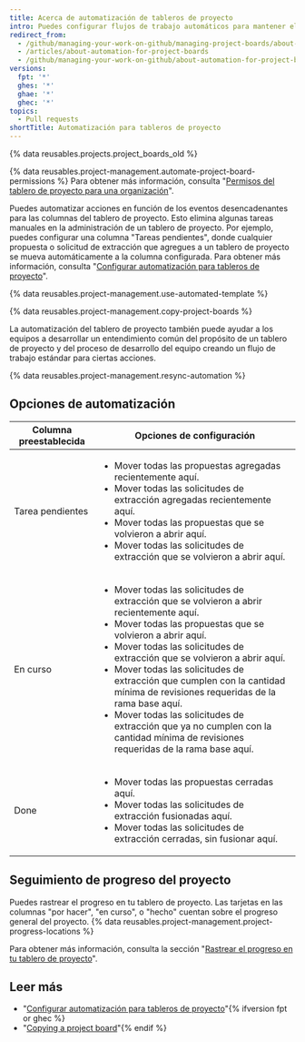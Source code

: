 ```yaml
---
title: Acerca de automatización de tableros de proyecto
intro: Puedes configurar flujos de trabajo automáticos para mantener el estado de las tarjetas del tablero de proyecto en sincronización con las propuestas y las solicitudes de extracción asociadas.
redirect_from:
  - /github/managing-your-work-on-github/managing-project-boards/about-automation-for-project-boards
  - /articles/about-automation-for-project-boards
  - /github/managing-your-work-on-github/about-automation-for-project-boards
versions:
  fpt: '*'
  ghes: '*'
  ghae: '*'
  ghec: '*'
topics:
  - Pull requests
shortTitle: Automatización para tableros de proyecto
---
```


{% data reusables.projects.project_boards_old %}

{% data reusables.project-management.automate-project-board-permissions %}  Para obtener más información, consulta "[Permisos del tablero de proyecto para una organización](/articles/project-board-permissions-for-an-organization)".

Puedes automatizar acciones en función de los eventos desencadenantes para las columnas del tablero de proyecto. Esto elimina algunas tareas manuales en la administración de un tablero de proyecto. Por ejemplo, puedes configurar una columna "Tareas pendientes", donde cualquier propuesta o solicitud de extracción que agregues a un tablero de proyecto se mueva automáticamente a la columna configurada. Para obtener más información, consulta "[Configurar automatización para tableros de proyecto](/articles/configuring-automation-for-project-boards)".

{% data reusables.project-management.use-automated-template %}

{% data reusables.project-management.copy-project-boards %}

La automatización del tablero de proyecto también puede ayudar a los equipos a desarrollar un entendimiento común del propósito de un tablero de proyecto y del proceso de desarrollo del equipo creando un flujo de trabajo estándar para ciertas acciones.

{% data reusables.project-management.resync-automation %}

## Opciones de automatización

| Columna preestablecida | Opciones de configuración |
| ---------------------- | ------------------------- |
| Tarea pendientes       | <ul><li>Mover todas las propuestas agregadas recientemente aquí.</li><li>Mover todas las solicitudes de extracción agregadas recientemente aquí.</li><li>Mover todas las propuestas que se volvieron a abrir aquí.</li><li>Mover todas las solicitudes de extracción que se volvieron a abrir aquí.</li></ul> |
| En curso               | <ul><li>Mover todas las solicitudes de extracción que se volvieron a abrir recientemente aquí.</li><li>Mover todas las propuestas que se volvieron a abrir aquí.</li><li>Mover todas las solicitudes de extracción que se volvieron a abrir aquí.</li><li>Mover todas las solicitudes de extracción que cumplen con la cantidad mínima de revisiones requeridas de la rama base aquí.</li><li>Mover todas las solicitudes de extracción que ya no cumplen con la cantidad mínima de revisiones requeridas de la rama base aquí.</li></ul> |
| Done                   | <ul><li>Mover todas las propuestas cerradas aquí.</li><li>Mover todas las solicitudes de extracción fusionadas aquí.</li><li>Mover todas las solicitudes de extracción cerradas, sin fusionar aquí.</li></ul> |

## Seguimiento de progreso del proyecto

Puedes rastrear el progreso en tu tablero de proyecto. Las tarjetas en las columnas "por hacer", "en curso", o "hecho" cuentan sobre el progreso general del proyecto. {% data reusables.project-management.project-progress-locations %}

Para obtener más información, consulta la sección "[Rastrear el progreso en tu tablero de proyecto](/github/managing-your-work-on-github/tracking-progress-on-your-project-board)".

## Leer más
- "[Configurar automatización para tableros de proyecto](/articles/configuring-automation-for-project-boards)"{% ifversion fpt or ghec %}
- "[Copying a project board](/articles/copying-a-project-board)"{% endif %}
